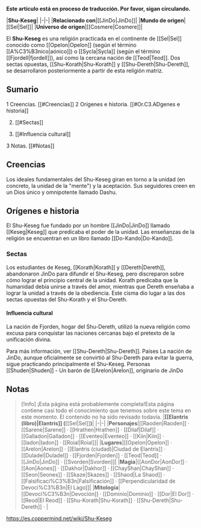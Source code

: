 **Este artículo está en proceso de traducción. Por favor, sigan circulando.**


|**Shu-Keseg**|
|-|-|
|**Relacionado con**|[[JinDo\|JinDo]]|
|**Mundo de origen**|[[Sel\|Sel]]|
|**Universo de origen**|[[Cosmere\|Cosmere]]|

El **Shu-Keseg** es una religión practicada en el continente de [[Sel\|Sel]] conocido como [[Opelon\|Opelon]] (según el término [[A%C3%B3nico\|aónico]]) o [[Sycla\|Sycla]] (según el término [[Fjordell\|fjordell]]), así como la cercana nación de [[Teod\|Teod]]. Dos sectas opuestas, [[Shu-Korath\|Shu-Korath]] y [[Shu-Dereth\|Shu-Dereth]], se desarrollaron posteriormente a partir de esta religión matriz. 

## Sumario

1 Creencias. [[#Creencias]] 
2 Orígenes e historia. [[#Or.C3.ADgenes e historia]] 

2. [[#Sectas]] 

2. [[#Influencia cultural]] 




3 Notas. [[#Notas]] 


## Creencias
Los ideales fundamentales del Shu-Keseg giran en torno a la unidad (en concreto, la unidad de la "mente") y la aceptación. Sus seguidores creen en un Dios único y omnipotente llamado Dashu.

## Orígenes e historia
El Shu-Keseg fue fundado por un hombre [[JinDo\|JinDo]] llamado [[Keseg\|Keseg]] que predicaba el poder de la unidad. Las enseñanzas de la religión se encuentran en un libro llamado [[Do-Kando\|Do-Kando]].

### Sectas
Los estudiantes de Keseg, [[Korath\|Korath]] y [[Dereth\|Dereth]], abandonaron JinDo para difundir el Shu-Keseg, pero discreparon sobre cómo lograr el principio central de la unidad. Korath predicaba que la humanidad debía unirse a través del amor, mientras que Dereth enseñaba a lograr la unidad a través de la obediencia. Este cisma dio lugar a las dos sectas opuestas del Shu-Korath y el Shu-Dereth.

#### Influencia cultural
La nación de Fjorden, hogar del Shu-Dereth, utilizó la nueva religión como excusa para conquistar las naciones cercanas bajo el pretexto de la unificación divina.

Para más información, ver [[Shu-Dereth\|Shu-Dereth]].
Países
La nación de JinDo, aunque oficialmente se convirtió al Shu-Dereth para evitar la guerra, sigue practicando principalmente el Shu-Keseg.
Personas
[[Shuden\|Shuden]] - Un barón de [[Arelon\|Arelon]], originario de JinDo
## Notas

> [!info] ¡Esta página está probablemente completa!Esta página contiene casi todo el conocimiento que tenemos sobre este tema en este momento.
El contenido no ha sido revisado todavía.
|**[[Elantris (libro)\|Elantris]] (**[[Sel\|Sel]]**)**|
|-|-|
|**Personajes**|[[Raoden\|Raoden]] · [[Sarene\|Sarene]] · [[Hrathen\|Hrathen]] · [[Dilaf\|Dilaf]] · [[Galladon\|Galladon]] · [[Eventeo\|Eventeo]] · [[Kiin\|Kiin]] · [[Iadon\|Iadon]] · [[Roial\|Roial]]|
|**Lugares**|[[Opelon\|Opelon]] · [[Arelon\|Arelon]] · [[Elantris (ciudad)\|Ciudad de Elantris]] · [[Duladel\|Duladel]] · [[Fjorden\|Fjorden]] · [[Teod\|Teod]] · [[JinDo\|JinDo]] · [[Svorden\|Svorden]]|
|**Magia**|[[AonDor\|AonDor]] · [[Aon\|Aones]] · [[Dakhor\|Dakhor]] · [[ChayShan\|ChayShan]] · [[Seon\|Seones]] · [[Skaze\|Skazes]] · [[Shaod\|La Shaod]] · [[Falsificaci%C3%B3n\|Falsificación]] · [[Perpendicularidad de Devoci%C3%B3n\|El Lago]]|
|**Mitología**|[[Devoci%C3%B3n\|Devoción]] · [[Dominio\|Dominio]] · [[Dor\|El Dor]] · [[Reod\|El Reod]] · [[Shu-Korath\|Shu-Korath]] · [[Shu-Dereth\|Shu-Dereth]] · |



https://es.coppermind.net/wiki/Shu-Keseg